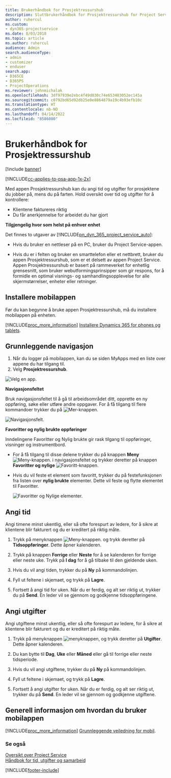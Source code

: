 ```yaml
---
title: Brukerhåndbok for Prosjektressurshub
description: Sluttbrukerhåndbok for Prosjektressurshub for Project Service
author: ruhercul
ms.custom:
- dyn365-projectservice
ms.date: 8/03/2018
ms.topic: article
ms.author: ruhercul
audience: Admin
search.audienceType:
- admin
- customizer
- enduser
search.app:
- D365CE
- D365PS
- ProjectOperations
ms.reviewer: johnmichalak
ms.openlocfilehash: 3df97939e2ebc4f49d030c74e653483052ec145a
ms.sourcegitcommit: c0792bd65d92db25e0e8864879a19c4b93efb10c
ms.translationtype: HT
ms.contentlocale: nb-NO
ms.lasthandoff: 04/14/2022
ms.locfileid: "8586080"
---
```

# <a name="user-guide-for-project-resource-hub"></a>Brukerhåndbok for Prosjektressurshub

[!include [banner](../includes/psa-now-project-operations.md)]

[!INCLUDE[cc-applies-to-psa-app-1x-2x](../includes/cc-applies-to-psa-app-1x-2x.md)]

Med appen Prosjektressurshub kan du angi tid og utgifter for prosjektene du jobber på, mens du på farten. Hold oversikt over tid og utgifter for å kontrollere:

- Klientene faktureres riktig
- Du får anerkjennelse for arbeidet du har gjort

**Tilgjengelig hvor som helst på enhver enhet**

Det finnes to utgaver av [!INCLUDE[pn_dyn_365_project_service_auto](../includes/pn-dyn-365-project-service-auto.md)]: 

- Hvis du bruker en nettleser på en PC, bruker du Project Service-appen. 

- Hvis du er i felten og bruker en smarttelefon eller et nettbrett, bruker du appen Prosjektressurshub, som er et delsett av appen Project Service. Appen Prosjektressurshub er basert på rammeverket for enhetlig grensesnitt, som bruker webutformingsprinsipper som gir respons, for å formidle en optimal visnings- og samhandlingsopplevelse for alle skjermstørrelser, enheter eller retninger. 


## <a name="install-the-mobile-app"></a>Installere mobilappen
Før du kan begynne å bruke appen Prosjektressurshub, må du installere mobilappen på enheten. 

[!INCLUDE[proc_more_information](../includes/proc-more-information.md)] [Installere Dynamics 365 for phones og tablets](/dynamics365/mobile-app/install-dynamics-365-for-phones-and-tablets).

## <a name="basic-navigation"></a>Grunnleggende navigasjon
1.  Når du logger på mobilappen, kan du se siden MyApps med en liste over appene du har tilgang til. 
2.  Velg **Prosjektressurshub**.

![Velg en app.](media/chooseApp_1.png "Velg et program")

**Navigasjonsfeltet**

Bruk navigasjonsfeltet til å gå til arbeidsområdet ditt, opprette en ny oppføring, søke eller utføre andre oppgaver. For å få tilgang til flere kommandoer trykker du på ![Mer-knappen.](media/MoreButton.png "Mer-knappen")

![Navigasjonsfelt.](media/NavBar_2.png "Navigasjonsfelt")

**Favoritter og nylig brukte oppføringer**

Inndelingene Favoritter og Nylig brukte gir rask tilgang til oppføringer, visninger og instrumentbord. 

- For å få tilgang til disse delene trykker du på knappen **Meny** ![Meny-knappen.](media/MenuButton.png "Menyknapp") i navigasjonsfeltet og trykker deretter på knappen **Favoritter og nylige** ![Favoritt-knappen](media/FavButton.png "Favorittknapp").

- Hvis du vil feste et element som favoritt, trykker du på festefunksjonen fra listen over **nylig brukte** elementer. Dette vil feste og flytte elementet til Favoritter.

  ![Favoritter og Nylige elementer.](media/Favs_3.png "Favoritter og Nylige elementer")
 
## <a name="enter-time"></a>Angi tid
Angi timene minst ukentlig, eller så ofte forespurt av ledere, for å sikre at klientene blir fakturert og du er kreditert på riktig måte.

1. Trykk på menyknappen ![Meny-knappen.](media/MenuButton.png "Menyknapp") og trykk deretter på **Tidsoppføringer**. Dette åpner kalenderen.

2. Trykk på knappen **Forrige** eller **Neste** for å se kalenderen for forrige eller neste uke. Trykk på **I dag** for å gå tilbake til den gjeldende uken.

3. Hvis du vil angi tiden, trykker du på **Ny** på kommandolinjen. 

4. Fyll ut feltene i skjemaet, og trykk på **Lagre**.

5. Fortsett å angi tid for uken. Når du er ferdig, og alt ser riktig ut, trykker du på **Send**. En leder vil se gjennom og godkjenne tidsoppføringene.

## <a name="enter-expenses"></a>Angi utgifter 
Angi utgiftene minst ukentlig, eller så ofte forespurt av ledere, for å sikre at klientene blir fakturert og du er kreditert på riktig måte.

1. Trykk på menyknappen ![menyknappen](media/MenuButton.png "Menyknapp"), og trykk deretter på **Utgifter**. Dette åpner kalenderen.

2. Du kan bytte til **Dag**, **Uke** eller **Måned** eller gå til forrige eller neste tidsperiode. 

3. Hvis du vil angi utgiftene, trykker du på **Ny** på kommandolinjen. 

4. Fyll ut feltene i skjemaet, og trykk på **Lagre**.

5. Fortsett å angi utgifter for uken. Når du er ferdig, og alt ser riktig ut, trykker du på **Send**. En leder vil se gjennom og godkjenne utgiftene.

## <a name="general-information-on-how-to-use-the-mobile-app"></a>Generell informasjon om hvordan du bruker mobilappen 
[!INCLUDE[proc_more_information](../includes/proc-more-information.md)] [Grunnleggende veiledning for mobil](/dynamics365/mobile-app/dynamics-365-phones-tablets-users-guide).

### <a name="see-also"></a>Se også  
 [Oversikt over Project Service](../psa/overview.md)   
 [Håndbok for tid, utgifter og samarbeid](../psa/time-expense-collaboration-guide.md)   
 


[!INCLUDE[footer-include](../includes/footer-banner.md)]
